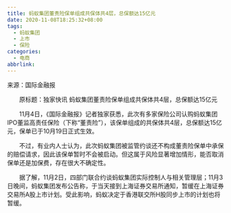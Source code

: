 ```yaml
---
title: 蚂蚁集团董责险保单组成共保体共4层，总保额达15亿元
date: 2020-11-08T18:25:32+08:00
tags:
  - 蚂蚁集团
  - 上市
  - 保险
categories:
  - 电商
abbrlink:
---
```


来源：国际金融报

　　原标题：独家快讯
蚂蚁集团董责险保单组成共保体共4层，总保额达15亿元

　　11月4日，《国际金融报》记者独家获悉，此次有多家保险公司认购蚂蚁集团IPO董监高责任保险（下称“董责险”），该保单组成的共保体共4层，总保额达15亿元，保单已于10月19日正式生效。

　　不过，有业内人士认为，此次蚂蚁集团被监管约谈还不构成董责险保单中承保的赔偿请求，因此该保单暂时不会被启动。但这属于风险显著增加情形，能否取消保单还是加保费，存在很大不确定性。

　　据了解，11月2日，四部门联合约谈蚂蚁集团实际控制人与相关管理层；11月3日晚间，蚂蚁集团发布公告称，于当天接到上海证券交易所通知，暂缓在上海证券交易所A股上市计划。受此影响，蚂蚁决定于香港联交所H股同步上市的计划也将暂缓。